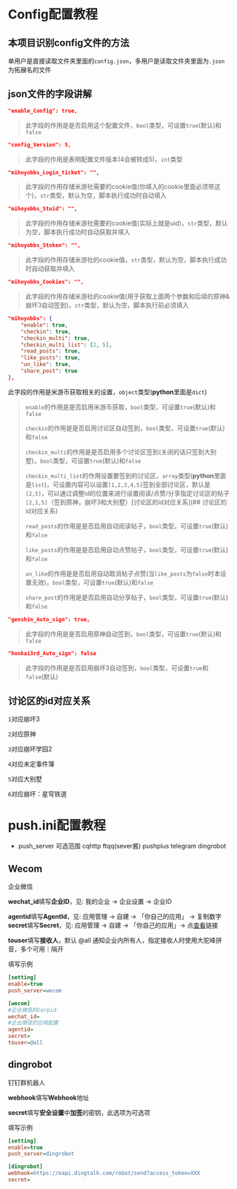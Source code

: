 # Config配置教程

## 本项目识别config文件的方法

单用户是直接读取文件夹里面的`config.json`，多用户是读取文件夹里面为`.json`为拓展名的文件

## json文件的字段讲解

```json
"enable_Config": true,
```

>此字段的作用是是否启用这个配置文件，`bool`类型，可设置`true`(默认)和`false`

```json
"config_Version": 5,
```

>此字段的作用是表明配置文件版本(4会被转成5)，`int`类型

```json
"mihoyobbs_Login_ticket": "", 
```

>此字段的作用存储米游社需要的cookie值(你填入的cookie里面必须带这个)，`str`类型，默认为空，脚本执行成功时自动填入

```json
"mihoyobbs_Stuid": "",
```

>此字段的作用存储米游社需要的cookie值(实际上就是uid)，`str`类型，默认为空，脚本执行成功时自动获取并填入

```json
"mihoyobbs_Stoken": "", 
```

>此字段的作用存储米游社的cookie值，`str`类型，默认为空，脚本执行成功时自动获取并填入

```json
"mihoyobbs_Cookies": "", 
```

>此字段的作用存储米游社的cookie值(用于获取上面两个参数和后续的原神&崩坏3自动签到)，`str`类型，默认为空，脚本执行前必须填入

```json
"mihoyobbs": {
    "enable": true, 
    "checkin": true, 
    "checkin_multi": true, 
    "checkin_multi_list": [2, 5], 
    "read_posts": true, 
    "like_posts": true, 
    "un_like": true, 
    "share_post": true
}, 
```

此字段的作用是米游币获取相关的设置，`object`类型(**python**里面是`dict`)

>`enable`的作用是是否启用米游币获取，`bool`类型，可设置`true`(默认)和`false`
>
>`checkin`的作用是是否启用讨论区自动签到，`bool`类型，可设置`true`(默认)和`false`
>
>`checkin_multi`的作用是是否启用多个讨论区签到(关闭的话只签到大别墅)，`bool`类型，可设置`true`(默认)和`false`
>
>`checkin_multi_list`的作用设置要签到的讨论区，`array`类型(**python**里面是`list`)，可设置内容可以设置`[1,2,3,4,5]`签到全部讨论区，默认是`[2,5]`，可以通过调整id的位置来进行设置阅读/点赞/分享指定讨论区的帖子`[2,1,5]`（签到原神，崩坏3和大别墅）[讨论区的id对应关系](## 讨论区的id对应关系)
>
>`read_posts`的作用是是否启用自动阅读帖子，`bool`类型，可设置`true`(默认)和`false`
>
>`like_posts`的作用是是否启用自动点赞帖子，`bool`类型，可设置`true`(默认)和`false`
>
>`un_like`的作用是是否启用自动取消帖子点赞(当`like_posts`为`false`时本设置无效)，`bool`类型，可设置`true`(默认)和`false`
>
>`share_post`的作用是是否启用自动分享帖子，`bool`类型，可设置`true`(默认)和`false`

```json
"genshin_Auto_sign": true,
```

>此字段的作用是是否启用原神自动签到，`bool`类型，可设置`true`(默认)和`false`

```json
"honkai3rd_Auto_sign": false
```

>此字段的作用是是否启用崩坏3自动签到，`bool`类型，可设置`true`和`false`(默认)

## 讨论区的id对应关系

`1`对应崩坏3

`2`对应原神

`3`对应崩坏学园2

`4`对应未定事件簿

`5`对应大别墅

`6`对应崩坏：星穹铁道


# push.ini配置教程

* push_server 可选范围 cqhttp ftqq(sever酱) pushplus telegram dingrobot


## Wecom
企业微信

**wechat_id**填写**企业ID**，见:  我的企业 -> 企业设置 -> 企业ID

**agentid**填写**AgentId**，见:  应用管理 -> 自建 -> 「你自己的应用」 -> 复制数字
**secret**填写**Secret**，见:  应用管理 -> 自建 -> 「你自己的应用」->  点<u>查看</u>链接

**touser**填写**接收人**，默认 @all 通知企业内所有人，指定接收人时使用大驼峰拼音，多个可用｜隔开

填写示例

```ini
[setting]
enable=true
push_server=wecom

[wecom]
#企业微信的corpid
wechat_id=
#企业微信的应用配置
agentid=
secret=
touser=@all
```

## dingrobot
钉钉群机器人

**webhook**填写**Webhook**地址

**secret**填写**安全设置**中**加签**的密钥，此选项为可选项

填写示例

```ini
[setting]
enable=true
push_server=dingrobot

[dingrobot]
webhook=https://oapi.dingtalk.com/robot/send?access_token=XXX
secret=
```

